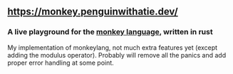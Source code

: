 ## https://monkey.penguinwithatie.dev/

### A live playground for the [monkey language](https://monkeylang.org/), written in rust


My implementation of monkeylang, not much extra features yet (except adding the modulus operator). 
Probably will remove all the panics and add proper error handling at some point.
